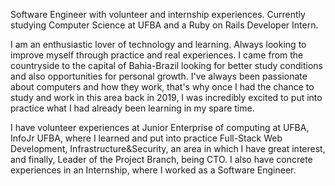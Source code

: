 Software Engineer with volunteer and internship experiences. Currently studying Computer Science at UFBA and a Ruby on Rails Developer Intern.

I am an enthusiastic lover of technology and learning. Always looking to improve myself through practice and real experiences. I came from the countryside to the capital of Bahia-Brazil looking for better study conditions and also opportunities for personal growth. I've always been passionate about computers and how they work, that's why once I had the chance to study and work in this area back in 2019, I was incredibly excited to put into practice what I had already been learning in my spare time.

I have volunteer experiences at Junior Enterprise of computing at UFBA, InfoJr UFBA, where I learned and put into practice Full-Stack Web Development, Infrastructure&Security, an area in which I have great interest, and finally, Leader of the Project Branch, being CTO. I also have concrete experiences in an Internship, where I worked as a Software Engineer.